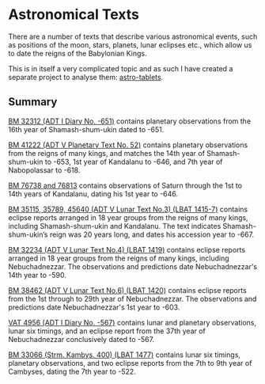 # Astronomical Texts

There are a number of texts that describe various astronomical events, such as positions of the moon, stars, planets,
lunar eclipses etc., which allow us to date the reigns of the Babylonian Kings.

This is in itself a very complicated topic and as such I have created a separate project to analyse them:
[astro-tablets](https://github.com/jacob-pro/astro-tablets).

## Summary

[BM 32312 (ADT I Diary No. -651)](https://github.com/jacob-pro/astro-tablets/blob/master/documents/bm32312.md) contains
planetary observations from the 16th year of Shamash-shum-ukin dated to -651.

[BM 41222 (ADT V Planetary Text No. 52)](https://github.com/jacob-pro/astro-tablets/blob/master/documents/bm41222.md)
contains planetary observations from the reigns of many kings, and matches the 14th year of Shamash-shum-ukin to -653,
1st year of Kandalanu to -646, and 7th year of Nabopolassar to -618.

[BM 76738 and 76813](https://github.com/jacob-pro/astro-tablets/blob/master/documents/bm76738_76813.md) contains
observations of Saturn through the 1st to 14th years of Kandalanu, dating his 1st year to -646.

[BM 35115, 35789, 45640 (ADT V Lunar Text No.3) (LBAT 1415-7)](https://github.com/jacob-pro/astro-tablets/blob/master/documents/bm35115_35789_45640.md)
contains eclipse reports arranged in 18 year groups from the reigns of many kings, including Shamash-shum-ukin and
Kandalanu. The text indicates Shamash-shum-ukin’s reign was 20 years long, and dates his accession year to -667.

[BM 32234 (ADT V Lunar Text No.4) (LBAT 1419)](https://github.com/jacob-pro/astro-tablets/blob/master/documents/bm32234.md)
contains eclipse reports arranged in 18 year groups from the reigns of many kings, including Nebuchadnezzar. The
observations and predictions date Nebuchadnezzar's 14th year to -590.

[BM 38462 (ADT V Lunar Text No.6) (LBAT 1420)](https://github.com/jacob-pro/astro-tablets/blob/master/documents/bm38462.md)
contains eclipse reports from the 1st through to 29th year of Nebuchadnezzar. The observations and predictions date
Nebuchadnezzar's 1st year to -603.

[VAT 4956 (ADT I Diary No. -567)](https://github.com/jacob-pro/astro-tablets/blob/master/documents/vat4956.md) contains
lunar and planetary observations, lunar six timings, and an eclipse report from the 37th year of Nebuchadnezzar
conclusively dated to -567.

[BM 33066 (Strm. Kambys. 400) (LBAT 1477)](https://github.com/jacob-pro/astro-tablets/blob/master/documents/bm33066.md)
contains lunar six timings, planetary observations, and two eclipse reports from the 7th to 9th year of Cambyses, dating
the 7th year to -522.
